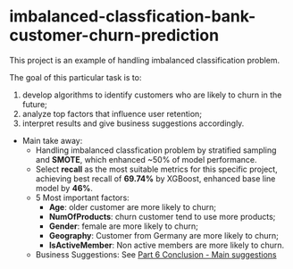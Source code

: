 # imbalanced-classfication-bank-customer-churn-prediction
  This project is an example of handling imbalanced classification problem. 

  The goal of this particular task is to:  
1) develop algorithms to identify customers who are likely to churn in the future;  
  2) analyze top factors that influence user retention;  
  3) interpret results and give business suggestions accordingly.

- Main take away:
    - Handling imbalanced classfication problem by stratified sampling and **SMOTE**, which enhanced ~50% of model performance.
    - Select **recall** as the most suitable metrics for this specific project, achieving best recall of **69.74%** by XGBoost, enhanced base line model by **46%**.
    - 5 Most important factors:   
        - **Age**: older customer are more likely to churn;  
        -  **NumOfProducts**: churn customer tend to use more products;  
        - **Gender**: female are more likely to churn;   
        - **Geography**: Customer from Germany are more likely to churn;  
        - **IsActiveMember**: Non active members are more likely to churn.  
    - Business Suggestions: See [Part 6 Conclusion - Main suggestions](bank_customer_churn_prediction.ipynb#part6-suggest) 
    
